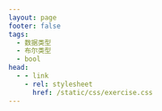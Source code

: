 ```yaml
---
layout: page
footer: false
tags:
  - 数据类型
  - 布尔类型
  - bool
head:
  - - link
    - rel: stylesheet
      href: /static/css/exercise.css
---
```


<script setup>
import Exercise from '../components/Exercise.vue'

const exData = {
  subject: '下列哪种说法是错误的？',
  options: [
    {label: '除字典类型外，所有标准对象均可以用于布尔测试', answer: true},
    {label: '空字符串的布尔值是False'},
    {label: '空列表对象的布尔值是False'},
    {label: '值为0的任何数字对象的布尔值是False'},
  ],
  tags: [],
}
</script>

<Exercise :exData="exData" />
